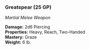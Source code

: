 ### Greatspear (25 GP)
*Martial Melee Weapon*  

**Damage:** 2d6 Piercing  
**Properties:** Heavy, Reach, Two-Handed  
**Mastery:** Graze  
**Weight:** 6 lb.